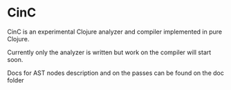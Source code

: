 # CinC

CinC is an experimental Clojure analyzer and compiler implemented in pure Clojure.

Currently only the analyzer is written but work on the compiler will start soon.

Docs for AST nodes description and on the passes can be found on the doc folder
